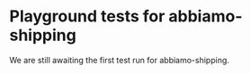 # Playground tests for abbiamo-shipping
We are still awaiting the first test run for abbiamo-shipping.
